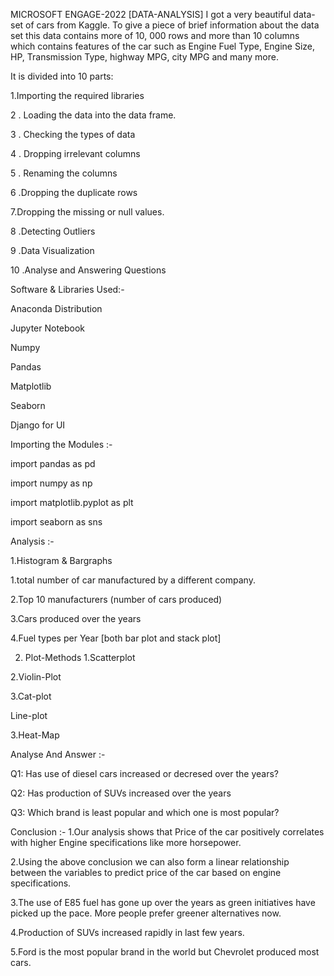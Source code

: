 MICROSOFT ENGAGE-2022
[DATA-ANALYSIS]
I got a very beautiful data-set of cars from Kaggle. To give a piece of brief information about the data set this data contains more of 10, 000 rows and more than 10 columns which contains features of the car such as Engine Fuel Type, Engine Size, HP, Transmission Type, highway MPG, city MPG and many more.

It is divided into 10 parts:

1.Importing the required libraries

2 . Loading the data into the data frame.

3 . Checking the types of data

4 . Dropping irrelevant columns

5 . Renaming the columns

6 .Dropping the duplicate rows

7.Dropping the missing or null values.

8 .Detecting Outliers

9 .Data Visualization

10 .Analyse and Answering Questions

Software & Libraries Used:-

Anaconda Distribution

Jupyter Notebook

Numpy

Pandas

Matplotlib

Seaborn

Django for UI

Importing the Modules :-

import pandas as pd

import numpy as np

import matplotlib.pyplot as plt

import seaborn as sns

Analysis :-

1.Histogram & Bargraphs

1.total number of car manufactured by a different company.

2.Top 10 manufacturers (number of cars produced)

3.Cars produced over the years

4.Fuel types per Year [both bar plot and stack plot]

2. Plot-Methods
1.Scatterplot

2.Violin-Plot

3.Cat-plot

Line-plot

3.Heat-Map

Analyse And Answer :-

Q1: Has use of diesel cars increased or decresed over the years?

Q2: Has production of SUVs increased over the years

Q3: Which brand is least popular and which one is most popular?

Conclusion :-
1.Our analysis shows that Price of the car positively correlates with higher Engine specifications like more horsepower.

2.Using the above conclusion we can also form a linear relationship between the variables to predict price of the car based on engine specifications.

3.The use of E85 fuel has gone up over the years as green initiatives have picked up the pace. More people prefer greener alternatives now.

4.Production of SUVs increased rapidly in last few years.

5.Ford is the most popular brand in the world but Chevrolet produced most cars.

 
